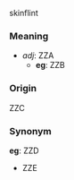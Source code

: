 skinflint
### Meaning
+ _adj_: ZZA
    + __eg__: ZZB

### Origin

ZZC

### Synonym

__eg__: ZZD

+ ZZE


